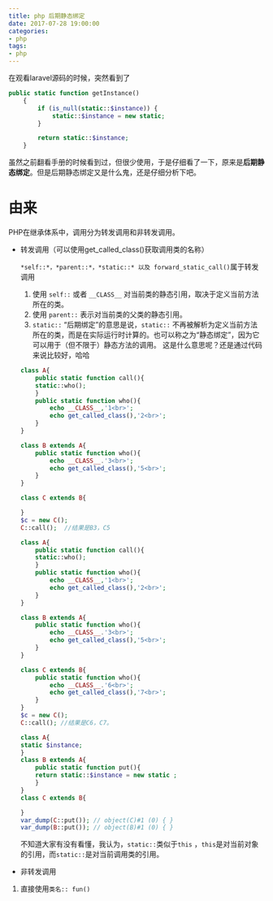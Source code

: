 ```yaml
---
title: php 后期静态绑定
date: 2017-07-28 19:00:00
categories:
- php
tags:
- php
---
```


在观看laravel源码的时候，突然看到了

```php
public static function getInstance()
    {
        if (is_null(static::$instance)) {
            static::$instance = new static;
        }

        return static::$instance;
    }
```

<!-- more -->

虽然之前翻看手册的时候看到过，但很少使用，于是仔细看了一下，原来是**后期静态绑定**。但是后期静态绑定又是什么鬼，还是仔细分析下吧。

# 由来

PHP在继承体系中，调用分为转发调用和非转发调用。

- 转发调用（可以使用get_called_class()获取调用类的名称）

  `*self::*，*parent::*，*static::* 以及 forward_static_call()`属于转发调用
  1. 使用 `self::` 或者 `__CLASS__` 对当前类的静态引用，取决于定义当前方法所在的类。
  2. 使用 `parent::` 表示对当前类的父类的静态引用。
  3. `static::` “后期绑定”的意思是说，`static::` 不再被解析为定义当前方法所在的类，而是在实际运行时计算的。也可以称之为“静态绑定”，因为它可以用于（但不限于）静态方法的调用。
    这是什么意思呢？还是通过代码来说比较好，哈哈

    ```php
    class A{
        public static function call(){
        static::who();
        }
        public static function who(){
            echo __CLASS__,'1<br>';
            echo get_called_class(),'2<br>';
        }
    }

    class B extends A{
        public static function who(){
            echo __CLASS__.'3<br>';
            echo get_called_class(),'5<br>';
        }
    }

    class C extends B{

    }
    $c = new C();
    C::call();  //结果是B3，C5
    ```
    ```php
    class A{
        public static function call(){
        static::who();
        }
        public static function who(){
            echo __CLASS__,'1<br>';
            echo get_called_class(),'2<br>';
        }
    }

    class B extends A{
        public static function who(){
            echo __CLASS__.'3<br>';
            echo get_called_class(),'5<br>';
        }
    }

    class C extends B{
        public static function who(){
            echo __CLASS__.'6<br>';
            echo get_called_class(),'7<br>';
        }
    }
    $c = new C();
    C::call(); //结果是C6，C7。
    ```
    ```php
    class A{
    static $instance;
    }
    class B extends A{
        public static function put(){
        return static::$instance = new static ;
        }
    }
    class C extends B{

    }
    var_dump(C::put()); // object(C)#1 (0) { }
    var_dump(B::put()); // object(B)#1 (0) { }
    ```
    不知道大家有没有看懂，我认为，`static::`类似于`this` ，`this`是对当前对象的引用，而`static::`是对当前调用类的引用。

- 非转发调用

1. 直接使用`类名:: fun()`
